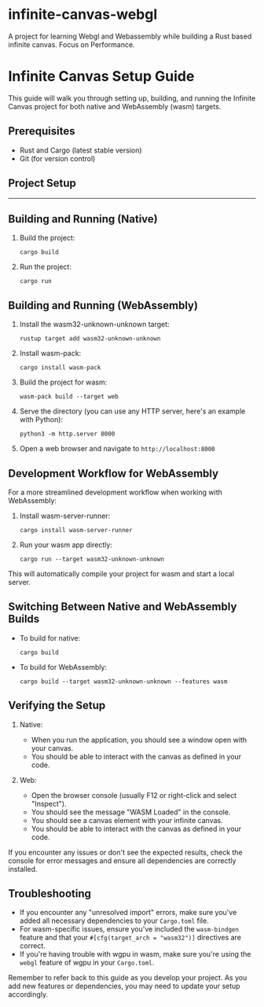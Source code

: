 # infinite-canvas-webgl
A project for learning Webgl and Webassembly while building a Rust based infinite canvas. Focus on Performance.


# Infinite Canvas Setup Guide

This guide will walk you through setting up, building, and running the Infinite Canvas project for both native and WebAssembly (wasm) targets.

## Prerequisites

- Rust and Cargo (latest stable version)
- Git (for version control)

## Project Setup
---


## Building and Running (Native)

1. Build the project:
   ```
   cargo build
   ```

2. Run the project:
   ```
   cargo run
   ```

## Building and Running (WebAssembly)

1. Install the wasm32-unknown-unknown target:
   ```
   rustup target add wasm32-unknown-unknown
   ```

2. Install wasm-pack:
   ```
   cargo install wasm-pack
   ```

3. Build the project for wasm:
   ```
   wasm-pack build --target web
   ```

4. Serve the directory (you can use any HTTP server, here's an example with Python):
   ```
   python3 -m http.server 8000
   ```

5. Open a web browser and navigate to `http://localhost:8000`

## Development Workflow for WebAssembly

For a more streamlined development workflow when working with WebAssembly:

1. Install wasm-server-runner:
   ```
   cargo install wasm-server-runner
   ```

2. Run your wasm app directly:
   ```
   cargo run --target wasm32-unknown-unknown
   ```

This will automatically compile your project for wasm and start a local server.

## Switching Between Native and WebAssembly Builds

- To build for native:
  ```
  cargo build
  ```

- To build for WebAssembly:
  ```
  cargo build --target wasm32-unknown-unknown --features wasm
  ```

## Verifying the Setup

1. Native:
   - When you run the application, you should see a window open with your canvas.
   - You should be able to interact with the canvas as defined in your code.

2. Web:
   - Open the browser console (usually F12 or right-click and select "Inspect").
   - You should see the message "WASM Loaded" in the console.
   - You should see a canvas element with your infinite canvas.
   - You should be able to interact with the canvas as defined in your code.

If you encounter any issues or don't see the expected results, check the console for error messages and ensure all dependencies are correctly installed.

## Troubleshooting

- If you encounter any "unresolved import" errors, make sure you've added all necessary dependencies to your `Cargo.toml` file.
- For wasm-specific issues, ensure you've included the `wasm-bindgen` feature and that your `#[cfg(target_arch = "wasm32")]` directives are correct.
- If you're having trouble with wgpu in wasm, make sure you're using the `webgl` feature of wgpu in your `Cargo.toml`.

Remember to refer back to this guide as you develop your project. As you add new features or dependencies, you may need to update your setup accordingly.